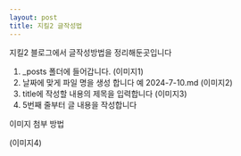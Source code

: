 ```yaml
---
layout: post
title: 지킬2 글작성법 
---
```


지킬2 블로그에서 글작성방법을 정리해둔곳입니다

1. _posts 폴더에 들어갑니다.
(이미지1)
2. 날짜에 맞게 파일 명을 생성 합니다 예 2024-7-10.md
(이미지2)
3. title에 작성할 내용의 제목을 입력합니다
(이미지3)
4. 5번째 줄부터 글 내용을 작성합니다

이미지 첨부 방법 

(이미지4)
